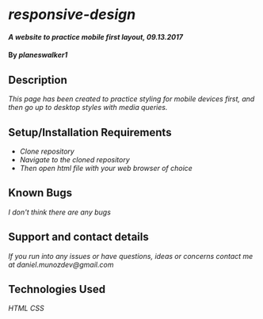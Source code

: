 # _responsive-design_

#### _A website to practice mobile first layout, 09.13.2017_

#### By _**planeswalker1**_

## Description

_This page has been created to practice styling for mobile devices first, and then go up to desktop styles with media queries._

## Setup/Installation Requirements

* _Clone repository_
* _Navigate to the cloned repository_
* _Then open html file with your web browser of choice_

## Known Bugs

_I don't think there are any bugs_

## Support and contact details

_If you run into any issues or have questions, ideas or concerns contact me at daniel.munozdev@gmail.com_

## Technologies Used

_HTML_
_CSS_
